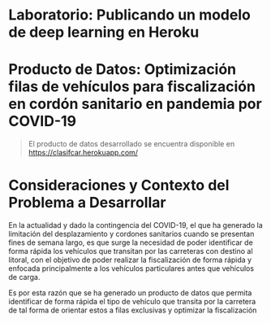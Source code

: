 
# Laboratorio: Publicando un modelo de deep learning en Heroku

# Producto de Datos: Optimización filas de vehículos para fiscalización en cordón sanitario en pandemia por COVID-19

> El producto de datos desarrollado se encuentra disponible en https://clasifcar.herokuapp.com/ 

# Consideraciones y Contexto del Problema a Desarrollar

En la actualidad y dado la contingencia del COVID-19, el que ha generado la limitación del desplazamiento y cordones sanitarios cuando se presentan fines de semana largo, es que surge la necesidad de poder identificar de forma rápida los vehículos que transitan por las carreteras con destino al litoral, con el objetivo de poder realizar la fiscalización de forma rápida y enfocada principalmente a los vehículos particulares antes que vehículos de carga.

Es por esta razón que se ha generado un producto de datos que permita identificar de forma rápida el tipo de vehículo que transita por la carretera de tal forma de orientar estos a filas exclusivas y optimizar la fiscalización

